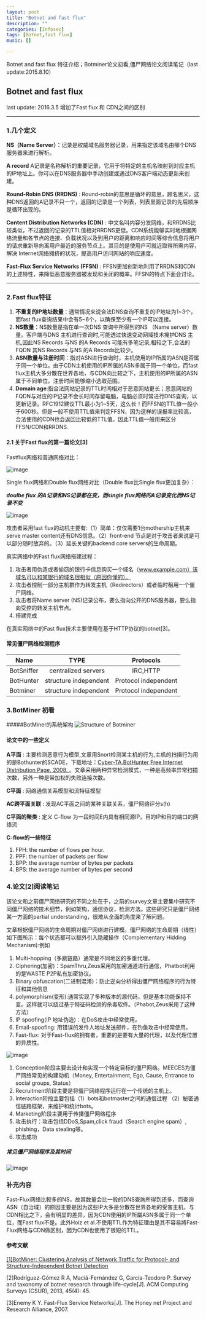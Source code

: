 ```yaml
---
layout: post
title: "Botnet and fast flux"
description: ""
categories: [Infosec]
tags: [Botnet,fast flux]
music: []

---
```

Botnet and fast flux 特征介绍；Botminer论文初看,僵尸网络论文阅读笔记（last update:2015.8.10）
<!-- more -->
## Botnet and fast flux

last update: 2016.3.5  增加了Fast flux 和 CDN之间的区别


-----
### 1.几个定义

**NS（Name Server）**：记录是权威域名服务器记录，用来指定该域名由哪个DNS服务器来进行解析。
 
**A record** A记录是名称解析的重要记录，它用于将特定的主机名映射到对应主机的IP地址上。你可以在DNS服务器中手动创建或通过DNS客户端动态更新来创建。

**Round-Robin DNS (RRDNS)**
: Round-robin的意思是循环的意思，顾名思义，这种DNS返回的A记录不只一个，返回的记录是一个列表，列表里面记录的先后顺序是循环出现的。

**Content Distribution Networks (CDN)**
: 中文名叫内容分发网络，和RRDNS比较类似，不过返回的记录的TTL值相对RRDNS更低。CDN系统能够实时地根据网络流量和各节点的连接、负载状况以及到用户的距离和响应时间等综合信息将用户的请求重新导向离用户最近的服务节点上。其目的是使用户可就近取得所需内容，解决 Internet网络拥挤的状况，提高用户访问网站的响应速度。

**Fast-Flux Service Networks (FFSN)**
: FFSN更加创新地利用了RRDNS和CDN的上述特性，来降低恶意服务器被发现和关闭的概率。FFSN的特点下面会讨论。


------
### 2.Fast flux特征
1. **不重复的IP地址数量**：通常情况来说合法DNS查询不重复的IP地址为1~3个，而fast flux查询结果中会有5~6个，以确保至少有一个IP可以连接。
2. **NS数量**：NS数量是指在单一次DNS 查询中所得到的NS （Name server）数量。客户端与DNS 主机进行查询时,可能透过快速变动网域技术掩护DNS 主机,因此NS Records 与NS 的A Records 可能有多笔记录,相较之下,合法的FQDN 其NS Records 与NS 的A Records比较少。
3. **ASN数量与注册时间**：指对ASN进行查询时，主机使用的IP所属的ASN是否属于同一个单位。由于CDN主机使用的IP所属的ASN多属于同一个单位，而fast flux主机大多分散在世界各地，与CDN向比较之下，主机使用的IP所属的ASN属于不同单位。注册时间能够缩小选取范围。
4. **Domain age**:指合法网站记录的TTL时间相对于恶意网站更长；恶意网站的FQDN与对应的IP记录不会长时间存留电脑，电脑必须时常进行DNS查询，以更新记录。RFC1912建议TTL最小为1~5天，这么长！而FFSN的TTL值一般小于600秒。但是一般不使用TTL值来判定FFSN，因为这样的误报率比较高，合法使用的CDN也会返回比较低的TTL值。因此TTL值一般用来区分FFSN/CDN和RRDNS.



#### 2.1 关于Fast flux的第一篇论文[3]
Fastflux网络和普通网络对比：

![image](/assets/images/fastflux.png)

Single flux网络和Double flux网络对比（Double flux比Single flux更加复杂）：

***doulbe flux 的A记录和NS记录都在变，而single flux网络的A记录变化而NS记录不变***

![image](/assets/images/singledoubleflux.png)

攻击者采用fast flux的动机主要有:（1）简单：仅仅需要1台mothership主机来serve master content还有DNS信息。（2）front-end 节点是对于攻击者来说是可以部分随时放弃的。（3）延长关键的backend core servers的生命周期。

真实网络中的Fast flux网络搭建过程：

1. 攻击者用伪造或者偷窃的银行卡信息购买一个域名（www.example.com）该域名可以和某银行的域名很相似（原因你懂的）。
2. 攻击者控制一部分主机群作为转发主机（Redirectors）或者临时租用一个僵尸网络。
3. 攻击者将Name server (NS)记录公布，要么指向公开的DNS服务器，要么指向受控的转发主机节点。
4. 搭建完成

在真实网络中的Fast flux技术主要使用在基于HTTP协议的botnet[3]。 

#### 常见僵尸网络检测程序
| Name        |TYPE                       |Protocols |
| ------------- |:-----------------------:| :-----:| 
|BotSniffer     | centralized servers     |   IRC,HTTP |  
| BotHunter      | structure independent  |Protocol independent |
| Botminer | structure independent  |    Protocol independent       |


### 3.BotMiner 初看

#####BotMiner的系统架构
![Structure of Botminer](/assets/images/2015-04-19-botminer.png)


#### 论文中的一些定义
**A平面**
: 主要检测恶意行为模型,文章用Snort检测某主机的行为,主机的扫描行为用的是Bothunter的SCADE，下载地址：[Cyber-TA.BotHunter Free Internet Distribution Page, 2008. ](http://www.bothunter.net/)。文章采用两种异常检测模式，一种是高频率异常扫描次数，另外一种是带加权的失败连接次数。

**C平面**
: 网络通信关系模型和流特征模型

**AC跨平面关联**
: 发现AC平面之间的某种关联关系，僵尸网络评分s(h)


**C平面的聚类**
:   定义 C-flow 为一段时间E内具有相同源IP，目的IP和目的端口的网络流

**C-flow的一些特征**

 1. FPH: the number of flows per hour.  
 2. PPF: the number of packets per flow 
 3. BPP: the average number of bytes per packets 
 4. BPS: the average number of bytes per second
 
### 4.论文[2]阅读笔记
该论文和之前僵尸网络研究的不同之处在于，之前的survey文章主要集中研究不同僵尸网络的技术细节，例如架构，通信协议，检测方法。这些研究只是僵尸网络某一方面的partial understanding，很难从全面的角度来了解问题。

文章根据僵尸网络的生命周期对僵尸网络进行建模。僵尸网络的生命周期（线性）如下图所示：每个状态都可以额外引入隐藏操作（Complementary Hidding Mechanism):例如 

1. Multi-hopping（多跳链路）通常是不同地区的多重代理。
2. Ciphering(加密)：SpamThru,Zeus采用的加密通道进行通信，Phatbot利用的是WASTE P2P私有加密协议。
3. Binary obfuscation(二进制混淆)：防止逆向分析得出僵尸网络程序的行为特征和其他信息
4. polymorphism(变形):通常实现了多种版本的源代码，但是基本功能保持不变。这样就可以绕过基于特征码检测的杀毒软件。（Phabot,Zeus采用了这种方法）
5. IP spoofing(IP 地址伪造)：在DoS攻击中经常使用。
6. Email-spoofing: 用错误的发件人地址发送邮件，在钓鱼攻击中经常使用。
7. Fast-flux: 对于Fast-flux的拥有者，重要的是要有大量的代理，以及代理位置的异质性。


![image](/assets/images/botnetlifecycle.png)


1. Conception阶段主要去设计和实现一个特定目标的僵尸网络。MEECES为僵尸网络常见的构建动机（Money, Entertainment, Ego, Cause, Entrance to social groups, Status）
2. Recruitment阶段主要是将僵尸网络程序运行在一个传统的主机上。
3. Interaction阶段主要包括（1）bots和botmaster之间的通信过程 （2）秘密通信链路框架，来维护和统计bots。
4. Marketing阶段主要用于传播僵尸网络程序
5. 攻击执行：攻击包括DDoS,Spam,click fraud（Search engine spam）, phishing，Data stealing等。
6. 攻击成功
 
##### 常见僵尸网络程序及其时间

![image](/assets/images/botnetyear.png)


### 补充内容

Fast-Flux网络比較多的NS，故其数量会比一般的DNS查詢所得到还多，而查询ASN（自治域）的原因主要是因为这些IP大多是分散在世界各地的受害主机，与CDN相比之下，会有明显的差异，因为CDN使用的IP所屬ASN多属于同一个单位，而Fast flux不是。此外Holz et al.不使用TTL作为特征理由是其不容易將Fast-Flux网络与CDN做区别，因为CDN也使用了很短的TTL。



#### 参考文献
[[1]BotMiner: Clustering Analysis of Network Traffic for 
Protocol- and Structure-Independent Botnet Detection](https://www.usenix.org/legacy/event/sec08/tech/full_papers/gu/gu_html/)

[2]Rodríguez-Gómez R A, Maciá-Fernández G, García-Teodoro P. Survey and taxonomy of botnet research through life-cycle[J]. ACM Computing Surveys (CSUR), 2013, 45(4): 45.

[3]Enemy K Y. Fast-Flux Service Networks[J]. The Honey net Project and Research Alliance, 2007.